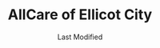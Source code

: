 ---
layout: location-page
date: Last Modified
description: "Local COVID-19 testing is available at AllCare of Ellicot City in Ellicot City, Maryland, USA."
permalink: "locations/maryland/ellicot-city/allcare-of-ellicot-city/"
tags:
  - locations
  - maryland
title: AllCare of Ellicot City
state: Maryland
stateAbbr: MD
hood: "Ellicot City"
address: "9396 Baltimore National Pike"
city: "Ellicot City"
zip: "21042"
mapUrl: "http://maps.apple.com/?q=AllCare+of+Ellicot+City&address=9396+Baltimore+National+Pike,Ellicot+City,Maryland,21042"
locationType: Drive-thru
phone: "410-480-9110"
website: "https://allcarefamilymed.com/coronavirus"
onlineBooking: true
closed: undefined
closedUpdate: April 16th, 2020
notes: "By appointment only. For all members of the community. Requires phone screen."
days: Everyday
hours: Noon-1PM
ctaMessage: Schedule a test
ctaUrl: "https://allcarefamilymed.com/coronavirus"
---